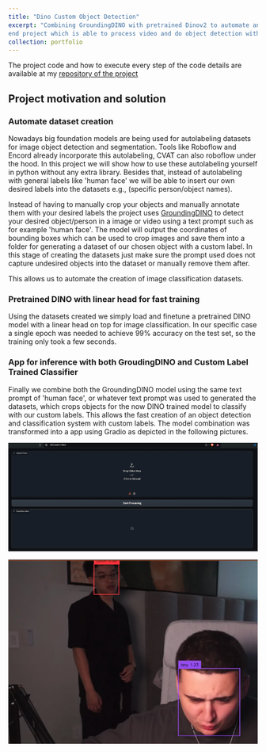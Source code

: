 ```yaml
---
title: "Dino Custom Object Detection"
excerpt: "Combining GroundingDINO with pretrained Dinov2 to automate an end to
end project which is able to process video and do object detection with custom labels"
collection: portfolio
---
```

The project code and how to execute every step of the code details are available at my [repository of the project](https://github.com/Hbvsa/DinoCustomObjectDetection)

##  Project motivation and solution

### Automate dataset creation

Nowadays big foundation models are being used for autolabeling datasets for image object detection and segmentation. Tools like Roboflow and Encord already incorporate this autolabeling, CVAT can also roboflow under the hood. In this project we will show how to use these autolabeling yourself in python without any extra library. Besides that, instead of autolabeling with general labels like 'human face' we will be able to insert our own desired labels into the datasets e.g., (specific person/object names).

Instead of having to manually crop your objects and manually annotate them with your desired labels the project uses [GroundingDINO](https://github.com/IDEA-Research/GroundingDINO) to detect your desired object/person in a image or video using a text prompt such as for example 'human face'. The model will output the coordinates of bounding boxes which can be used to crop images and save them into a folder for generating a dataset of our chosen object with a custom label. In this stage of creating the datasets just make sure the prompt used does not capture undesired objects into the dataset or manually remove them after.

This allows us to automate the creation of image classification datasets.

### Pretrained DINO with linear head for fast training

Using the datasets created we simply load and finetune a pretrained DINO model with a linear head on top for image classification. In our specific case a single epoch was needed to achieve 99% accuracy on the test set, so the training only took a few seconds.

### App for inference with both GroudingDINO and Custom Label Trained Classifier

Finally we combine both the GroundingDINO model using the same text prompt of 'human face', or whatever text prompt was used to generated the datasets, which crops objects for the now DINO trained model to classify with our custom labels. This allows the fast creation of an object detection and classification system with custom labels. The model combination was transformed into a app using Gradio as depicted in the following pictures.


![](/images/gradio.png)


![](/images/detection.png)
 
